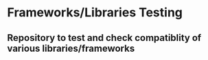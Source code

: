 # Frameworks/Libraries Testing
## Repository to test and check compatiblity of various libraries/frameworks
